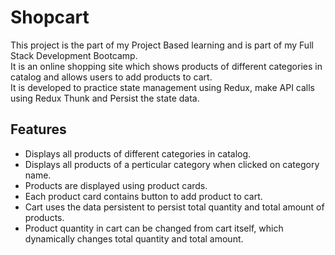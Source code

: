 # Shopcart
This project is the part of my Project Based learning and is part of my Full Stack Development Bootcamp.  
It is an online shopping site which shows products of different categories in catalog and allows users to add products to cart.  
It is developed to practice state management using Redux, make API calls using Redux Thunk and Persist the state data.

## Features
- Displays all products of different categories in catalog.
- Displays all products of a perticular category when clicked on category name.
- Products are displayed using product cards.
- Each product card contains button to add product to cart.
- Cart uses the data persistent to persist total quantity and total amount of products.
- Product quantity in cart can be changed from cart itself, which dynamically changes total quantity and total amount.
